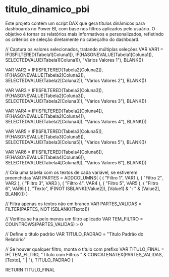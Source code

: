 # titulo_dinamico_pbi
Este projeto contém um script DAX que gera títulos dinâmicos para dashboards no Power BI, com base nos filtros aplicados pelo usuário. O objetivo é tornar os relatórios mais informativos e personalizados, refletindo os critérios de seleção diretamente no cabeçalho do dashboard.

// Captura os valores selecionados, tratando múltiplas seleções
VAR VAR1 = 
    IF(ISFILTERED(Tabela1[Coluna1]), 
       IF(HASONEVALUE(Tabela1[Coluna1]), 
          SELECTEDVALUE(Tabela1[Coluna1]), 
          "Vários Valores 1"), 
       BLANK())

VAR VAR2 = 
    IF(ISFILTERED(Tabela2[Coluna2]), 
       IF(HASONEVALUE(Tabela2[Coluna2]), 
          SELECTEDVALUE(Tabela2[Coluna2]), 
          "Vários Valores 2"), 
       BLANK())

VAR VAR3 = 
    IF(ISFILTERED(Tabela2[Coluna3]), 
       IF(HASONEVALUE(Tabela2[Coluna3]), 
          SELECTEDVALUE(Tabela2[Coluna3]), 
          "Vários Valores 3"), 
       BLANK())

VAR VAR4 = 
    IF(ISFILTERED(Tabela2[Coluna4]), 
       IF(HASONEVALUE(Tabela2[Coluna4]), 
          SELECTEDVALUE(Tabela2[Coluna4]), 
          "Vários Valores 4"), 
       BLANK())

VAR VAR5 = 
    IF(ISFILTERED(Tabela3[Coluna5]), 
       IF(HASONEVALUE(Tabela3[Coluna5]), 
          SELECTEDVALUE(Tabela3[Coluna5]), 
          "Vários Valores 5"), 
       BLANK())

VAR VAR6 = 
    IF(ISFILTERED(Tabela4[Coluna6]), 
       IF(HASONEVALUE(Tabela4[Coluna6]), 
          SELECTEDVALUE(Tabela4[Coluna6]), 
          "Vários Valores 6"), 
       BLANK())

// Cria uma tabela com os textos de cada variável, se estiverem preenchidas
VAR PARTES = 
    ADDCOLUMNS(
        {
            ( "Filtro 1", VAR1 ),
            ( "Filtro 2", VAR2 ),
            ( "Filtro 3", VAR3 ),
            ( "Filtro 4", VAR4 ),
            ( "Filtro 5", VAR5 ),
            ( "Filtro 6", VAR6 )
        },
        "Texto", IF(NOT ISBLANK([Value2]), [Value1] & ": " & [Value2], BLANK())
    )

// Filtra apenas os textos não em branco
VAR PARTES_VALIDAS = FILTER(PARTES, NOT ISBLANK([Texto]))

// Verifica se há pelo menos um filtro aplicado
VAR TEM_FILTRO = COUNTROWS(PARTES_VALIDAS) > 0

// Define o título padrão
VAR TITULO_PADRAO = "Título Padrão do Relatório"

// Se houver qualquer filtro, monta o título com prefixo
VAR TITULO_FINAL = 
    IF(
        TEM_FILTRO,
        "Título com Filtros " & CONCATENATEX(PARTES_VALIDAS, [Texto], " | "),
        TITULO_PADRAO
    )

RETURN TITULO_FINAL
